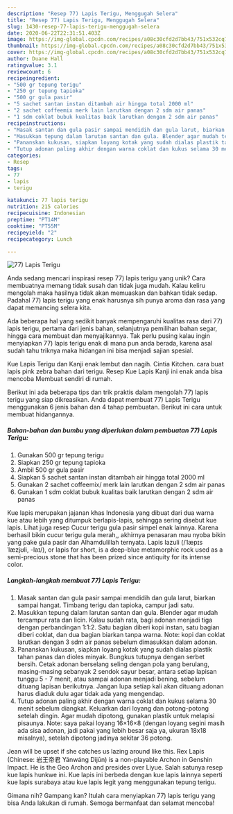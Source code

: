 ```yaml
---
description: "Resep 77) Lapis Terigu, Menggugah Selera"
title: "Resep 77) Lapis Terigu, Menggugah Selera"
slug: 1430-resep-77-lapis-terigu-menggugah-selera
date: 2020-06-22T22:31:51.403Z
image: https://img-global.cpcdn.com/recipes/a08c30cfd2d7bb43/751x532cq70/77-lapis-terigu-foto-resep-utama.jpg
thumbnail: https://img-global.cpcdn.com/recipes/a08c30cfd2d7bb43/751x532cq70/77-lapis-terigu-foto-resep-utama.jpg
cover: https://img-global.cpcdn.com/recipes/a08c30cfd2d7bb43/751x532cq70/77-lapis-terigu-foto-resep-utama.jpg
author: Duane Hall
ratingvalue: 3.1
reviewcount: 6
recipeingredient:
- "500 gr tepung terigu"
- "250 gr tepung tapioka"
- "500 gr gula pasir"
- "5 sachet santan instan ditambah air hingga total 2000 ml"
- "2 sachet coffeemix merk lain larutkan dengan 2 sdm air panas"
- "1 sdm coklat bubuk kualitas baik larutkan dengan 2 sdm air panas"
recipeinstructions:
- "Masak santan dan gula pasir sampai mendidih dan gula larut, biarkan sampai hangat. Timbang terigu dan tapioka, campur jadi satu."
- "Masukkan tepung dalam larutan santan dan gula. Blender agar mudah tercampur rata dan licin. Kalau sudah rata, bagi adonan menjadi tiga dengan perbandingan 1:1:2. Satu bagian diberi kopi instan, satu bagian diberi coklat, dan dua bagian biarkan tanpa warna. Note: kopi dan coklat larutkan dengan 3 sdm air panas sebelum dimasukkan dalam adonan."
- "Pananskan kukusan, siapkan loyang kotak yang sudah dialas plastik tahan panas dan dioles minyak. Bungkus tutupnya dengan serbet bersih. Cetak adonan berselang seling dengan pola yang berulang, masing-masing sebanyak 2 sendok sayur besar, antara setiap lapisan tunggu 5 - 7 menit, atau sampai adonan menjadi bening, sebelum dituang lapisan berikutnya. Jangan lupa setiap kali akan dituang adonan harus diaduk dulu agar tidak ada yang mengendap."
- "Tutup adonan paling akhir dengan warna coklat dan kukus selama 30 menit sebelum diangkat. Keluarkan dari loyang dan potong-potong setelah dingin. Agar mudah dipotong, gunakan plastik untuk melapisi pisaunya. Note: saya pakai loyang 16×16×8 (dengan loyang segini masih ada sisa adonan, jadi pakai yang lebih besar saja ya, ukuran 18x18 misalnya), setelah dipotong jadinya sekitar 36 potong."
categories:
- Resep
tags:
- 77
- lapis
- terigu

katakunci: 77 lapis terigu 
nutrition: 215 calories
recipecuisine: Indonesian
preptime: "PT14M"
cooktime: "PT55M"
recipeyield: "2"
recipecategory: Lunch

---
```



![77) Lapis Terigu](https://img-global.cpcdn.com/recipes/a08c30cfd2d7bb43/751x532cq70/77-lapis-terigu-foto-resep-utama.jpg)

Anda sedang mencari inspirasi resep 77) lapis terigu yang unik? Cara membuatnya memang tidak susah dan tidak juga mudah. Kalau keliru mengolah maka hasilnya tidak akan memuaskan dan bahkan tidak sedap. Padahal 77) lapis terigu yang enak harusnya sih punya aroma dan rasa yang dapat memancing selera kita.

Ada beberapa hal yang sedikit banyak mempengaruhi kualitas rasa dari 77) lapis terigu, pertama dari jenis bahan, selanjutnya pemilihan bahan segar, hingga cara membuat dan menyajikannya. Tak perlu pusing kalau ingin menyiapkan 77) lapis terigu enak di mana pun anda berada, karena asal sudah tahu triknya maka hidangan ini bisa menjadi sajian spesial.

Kue Lapis Terigu dan Kanji enak lembut dan nagih. Cintia Kitchen. cara buat lapis pink zebra bahan dari terigu. Resep Kue Lapis Kanji ini enak anda bisa mencoba Membuat sendiri di rumah.


Berikut ini ada beberapa tips dan trik praktis dalam mengolah 77) lapis terigu yang siap dikreasikan. Anda dapat membuat 77) Lapis Terigu menggunakan 6 jenis bahan dan 4 tahap pembuatan. Berikut ini cara untuk membuat hidangannya.

<!--inarticleads1-->

##### Bahan-bahan dan bumbu yang diperlukan dalam pembuatan 77) Lapis Terigu:

1. Gunakan 500 gr tepung terigu
1. Siapkan 250 gr tepung tapioka
1. Ambil 500 gr gula pasir
1. Siapkan 5 sachet santan instan ditambah air hingga total 2000 ml
1. Gunakan 2 sachet coffeemix/ merk lain larutkan dengan 2 sdm air panas
1. Gunakan 1 sdm coklat bubuk kualitas baik larutkan dengan 2 sdm air panas


Kue lapis merupakan jajanan khas Indonesia yang dibuat dari dua warna kue atau lebih yang ditumpuk berlapis-lapis, sehingga sering disebut kue lapis. Lihat juga resep Cucur terigu gula pasir simpel enak lainnya. Karena berhasil bikin cucur terigu gula merah,, akhirnya penasaran mau nyoba bikin yang pake gula pasir dan Alhamdulillah ternyata. Lapis lazuli (/ˈlæpɪs ˈlæzjʊli, -laɪ/), or lapis for short, is a deep-blue metamorphic rock used as a semi-precious stone that has been prized since antiquity for its intense color. 

<!--inarticleads2-->

##### Langkah-langkah membuat 77) Lapis Terigu:

1. Masak santan dan gula pasir sampai mendidih dan gula larut, biarkan sampai hangat. Timbang terigu dan tapioka, campur jadi satu.
1. Masukkan tepung dalam larutan santan dan gula. Blender agar mudah tercampur rata dan licin. Kalau sudah rata, bagi adonan menjadi tiga dengan perbandingan 1:1:2. Satu bagian diberi kopi instan, satu bagian diberi coklat, dan dua bagian biarkan tanpa warna. Note: kopi dan coklat larutkan dengan 3 sdm air panas sebelum dimasukkan dalam adonan.
1. Pananskan kukusan, siapkan loyang kotak yang sudah dialas plastik tahan panas dan dioles minyak. Bungkus tutupnya dengan serbet bersih. Cetak adonan berselang seling dengan pola yang berulang, masing-masing sebanyak 2 sendok sayur besar, antara setiap lapisan tunggu 5 - 7 menit, atau sampai adonan menjadi bening, sebelum dituang lapisan berikutnya. Jangan lupa setiap kali akan dituang adonan harus diaduk dulu agar tidak ada yang mengendap.
1. Tutup adonan paling akhir dengan warna coklat dan kukus selama 30 menit sebelum diangkat. Keluarkan dari loyang dan potong-potong setelah dingin. Agar mudah dipotong, gunakan plastik untuk melapisi pisaunya. Note: saya pakai loyang 16×16×8 (dengan loyang segini masih ada sisa adonan, jadi pakai yang lebih besar saja ya, ukuran 18x18 misalnya), setelah dipotong jadinya sekitar 36 potong.


Jean will be upset if she catches us lazing around like this. Rex Lapis (Chinese: 岩王帝君 Yánwáng Dìjūn) is a non-playable Archon in Genshin Impact. He is the Geo Archon and presides over Liyue. Salah satunya resep kue lapis hunkwe ini. Kue lapis ini berbeda dengan kue lapis lainnya seperti kue lapis surabaya atau kue lapis legit yang menggunakan tepung terigu. 

Gimana nih? Gampang kan? Itulah cara menyiapkan 77) lapis terigu yang bisa Anda lakukan di rumah. Semoga bermanfaat dan selamat mencoba!
